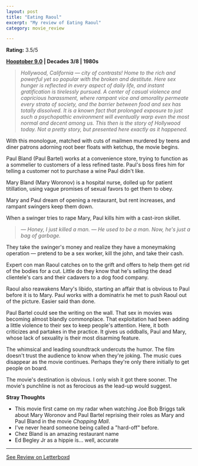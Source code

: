 ```yaml
---
layout: post
title: "Eating Raoul"
excerpt: "My review of Eating Raoul"
category: movie_review

---
```


**Rating:** 3.5/5

<b><a href="https://boxd.it/pOmcY/detail">Hooptober 9.0</a> | Decades 3/8 | 1980s</b>

<blockquote><i>Hollywood, California — city of contrasts! Home to the rich and powerful yet so popular with the broken and destitute. Here sex hunger is reflected in every aspect of daily life, and instant gratification is tirelessly pursued. A center of casual violence and capricious harassment, where rampant vice and amorality permeate every strata of society, and the barrier between food and sex has totally dissolved. It is a known fact that prolonged exposure to just such a psychopathic environment will eventually warp even the most normal and decent among us. This then is the story of Hollywood today. Not a pretty story, but presented here exactly as it happened.</i></blockquote>

With this monologue, matched with cuts of mailmen murdered by teens and diner patrons adorning root beer floats with ketchup, the movie begins.

Paul Bland (Paul Bartel) works at a convenience store, trying to function as a sommelier to customers of a less refined taste. Paul's boss fires him for telling a customer not to purchase a wine Paul didn't like.

Mary Bland (Mary Woronov) is a hospital nurse, dolled up for patient titillation, using vague promises of sexual favors to get them to obey.

Mary and Paul dream of opening a restaurant, but rent increases, and rampant swingers keep them down.

When a swinger tries to rape Mary, Paul kills him with a cast-iron skillet.

<blockquote><i>— Honey, I just killed a man.
— He used to be a man. Now, he's just a bag of garbage.</i></blockquote>

They take the swinger's money and realize they have a moneymaking operation — pretend to be a sex worker, kill the john, and take their cash.

Expert con man Raoul catches on to the grift and offers to help them get rid of the bodies for a cut. Little do they know that he's selling the dead clientele's cars and their cadavers to a dog food company.

Raoul also reawakens Mary's libido, starting an affair that is obvious to Paul before it is to Mary. Paul works with a dominatrix he met to push Raoul out of the picture. Easier said than done.

Paul Bartel could see the writing on the wall. That sex in movies was becoming almost blandly commonplace. That exploitation had been adding a little violence to their sex to keep people's attention. Here, it both criticizes and partakes in the practice. It gives us oddballs, Paul and Mary, whose lack of sexuality is their most disarming feature.

The whimsical and leading soundtrack undercuts the humor. The film doesn't trust the audience to know when they're joking. The music cues disappear as the movie continues. Perhaps they're only there initially to get people on board.

The movie's destination is obvious. I only wish it got there sooner. The movie's punchline is not as ferocious as the lead-up would suggest.

<b>Stray Thoughts</b>
* This movie first came on my radar when watching Joe Bob Briggs talk about Mary Woronov and Paul Bartel reprising their roles as Mary and Paul Bland in the movie <i>Chopping Mall</i>.
* I've never heard someone being called a "hard-off" before.
* Chez Bland is an amazing restaurant name
* Ed Begley Jr as a hippie is… well, accurate

<hr>

[See Review on Letterboxd](https://boxd.it/58svVZ)
